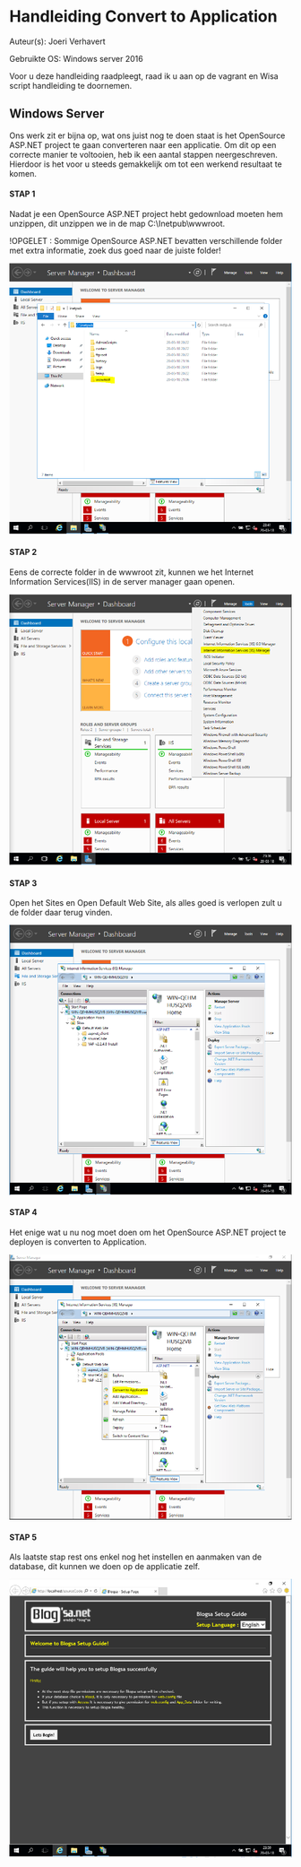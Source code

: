 # Handleiding Convert to Application

Auteur(s): Joeri Verhavert

Gebruikte OS: Windows server 2016

Voor u deze handleiding raadpleegt, raad ik u aan op de vagrant en Wisa script handleiding te doornemen.

## Windows Server 
Ons werk zit er bijna op, wat ons juist nog te doen staat is het OpenSource ASP.NET project te gaan converteren naar een applicatie. Om dit op een correcte manier te voltooien, heb ik een aantal stappen neergeschreven. Hierdoor is het voor u steeds gemakkelijk om tot een werkend resultaat te komen.

#### STAP 1 
Nadat je een OpenSource ASP.NET project hebt gedownload moeten hem unzippen, dit unzippen we in de map C:\Inetpub\wwwroot.

!OPGELET : Sommige OpenSource ASP.NET bevatten verschillende folder met extra informatie, zoek dus goed naar de juiste folder!

![Inetpub Afbeelding](img/inetpub.PNG)

#### STAP 2 
Eens de correcte folder in de wwwroot zit, kunnen we het Internet Information Services(IIS) in de server manager gaan openen.

![Internet Information Services Afbeelding](img/servermanager_IIS.PNG)

#### STAP 3
Open het Sites en Open Default Web Site, als alles goed is verlopen zult u de folder daar terug vinden.

![Open_Default_Web Site  Afbeelding](img/DefaultWebSite.PNG)

#### STAP 4
Het enige wat u nu nog moet doen om het OpenSource ASP.NET project te deployen is converten to Application. 

![Convert to Application Afbeelding](img/converToApplication.PNG)

#### STAP 5
Als laatste stap rest ons enkel nog het instellen en aanmaken van de database, dit kunnen we doen op de applicatie zelf.

![Database Afbeelding](img/database.PNG)
